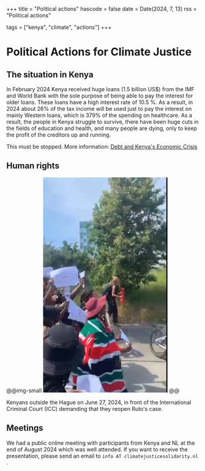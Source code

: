 +++
title = "Political actions"
hascode = false
date = Date(2024, 7, 13)
rss = "Political actions"

tags = ["kenya", "climate", "actions"]
+++


# Political Actions for Climate Justice

## The situation in Kenya
In February 2024 Kenya received huge loans (1.5 billion US\$) from the IMF and World Bank with the sole purpose of being able to pay the interest for older loans. These loans have a high interest rate of 10.5 %. As a result, in 2024 about 26% of the tax income will be used just to pay the interest on mainly Western loans, which is 379% of the spending on healthcare. As a result, the people in Kenya struggle to survive, there have been huge cuts in the fields of education and health, and many people are dying, only to keep the profit of the creditors up and running.

This must be stopped. More information:
[Debt and Kenya's Economic Crisis](https://debtjustice.org.uk/blog/debt-and-kenyas-economic-crisis)
​
## Human rights

@@img-small ![alt](/assets/denhaag.jpeg) @@

Kenyans outside the Hague on June 27, 2024, in front of the International Criminal Court (ICC) demanding that they reopen Ruto's case. 

## Meetings
We had a public online meeting with participants from Kenya and NL at the end of August 2024 which was well attended.
If you want to receive the presentation, please send an email to `info AT climatejusticesolidarity.nl` .

